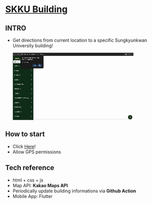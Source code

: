 # [SKKU Building](https://github.com/ShinYoung-hwan/SKKU-Buildings)

## INTRO

- Get directions from current location to a specific Sungkyunkwan University building!

  ![Demo video](demo.gif)

## How to start

- Click [Here](https://shinyoung-hwan.github.io/SKKU-Buildings/)!
- Allow GPS permissions

## Tech reference

- html + css + js
- Map API: **Kakao Maps API**
- Periodically update building informations via **Github Action**
- Mobile App: Flutter
